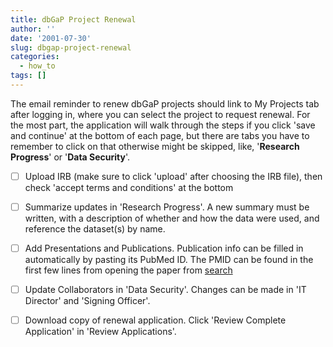 ```yaml
---
title: dbGaP Project Renewal
author: ''
date: '2001-07-30'
slug: dbgap-project-renewal
categories:
  - how_to
tags: []
---
```



The email reminder to renew dbGaP projects should link to My Projects tab after logging in, where you can select the project to request renewal. 
For the most part, the application will walk through the steps if you click 'save and continue' at the bottom of each page, but there are tabs you have to remember to click on that otherwise might be skipped, like, '**Research Progress**' or '**Data Security**'.


- [ ] Upload IRB (make sure to click 'upload' after choosing the IRB file), then check 'accept terms and conditions' at the bottom
- [ ] Summarize updates in 'Research Progress'. A new summary must be written, with a description of whether and how the data were used, and reference the dataset(s) by name. 
- [ ] Add Presentations and Publications. Publication info can be filled in automatically by pasting its PubMed ID. The PMID can be found in the first few lines from opening the paper from [search](https://pubmed.ncbi.nlm.nih.gov)
- [ ] Update Collaborators in 'Data Security'. Changes can be made in 'IT Director' and 'Signing Officer'.
- [ ] Download copy of renewal application. Click 'Review Complete Application' in 'Review Applications'.

